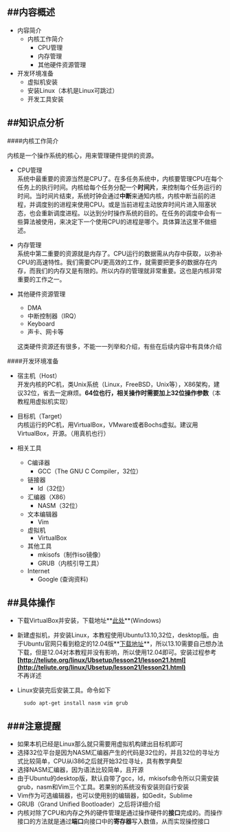 ##内容概述
---

- 内容简介
	- 内核工作简介
		- CPU管理
		- 内存管理
		- 其他硬件资源管理
- 开发环境准备
	- 虚拟机安装
	- 安装Linux（本机是Linux可跳过）
	- 开发工具安装

##知识点分析
---

####内核工作简介  

内核是一个操作系统的核心，用来管理硬件提供的资源。
  
- CPU管理  
	系统中最重要的资源当然是CPU了。在多任务系统中，内核要管理CPU在每个任务上的执行时间。内核给每个任务分配一个**时间片**，来控制每个任务运行的时间。当时间片结束，系统时钟会通过**中断**来通知内核，内核中断当前的进程，并调度别的进程来使用CPU。或是当前进程主动放弃时间片进入阻塞状态，也会重新调度进程。以达到分时操作系统的目的。在任务的调度中会有一些算法被使用，来决定下一个使用CPU的进程是哪个。具体算法这里不做细述。

- 内存管理  
	系统中第二重要的资源就是内存了。CPU运行的数据需从内存中获取，以弥补CPU的高速特性。我们需要CPU更高效的工作，就需要把更多的数据存在内存，而我们的内存又是有限的。所以内存的管理就非常重要。这也是内核非常重要的工作之一。
- 其他硬件资源管理
	- DMA
	- 中断控制器（IRQ）
	- Keyboard
	- 声卡、网卡等

	这类硬件资源还有很多，不能一一列举和介绍，有些在后续内容中有具体介绍


####开发环境准备

- 宿主机（Host）  
开发内核的PC机，类Unix系统（Linux，FreeBSD，Unix等），X86架构，建议32位，省去一定麻烦。**64位也行，相关操作时需要加上32位操作参数**（本教程用虚拟机实现）

- 目标机（Target）  
内核运行的PC机，用VirtualBox，VMware或者Bochs虚拟。建议用VirtualBox，开源。（用真机也行）

- 相关工具
	- C编译器
		+ GCC（The GNU C Compiler，32位）
	- 链接器
		+ ld（32位）
	- 汇编器（X86）
		+ NASM（32位）
	- 文本编辑器
		+ Vim 
	- 虚拟机
		+ VirtualBox
	- 其他工具
		+ mkisofs（制作iso镜像）
		+ GRUB（内核引导工具）
	- Internet
		+ Google (查询资料)

##具体操作
---

- 下载VirtualBox并安装，下载地址**[此处](http://w.x.baidu.com/alading/anquan_soft_down_normal/15321)**(Windows)
- 新建虚拟机，并安装Linux，本教程使用Ubuntu13.10,32位，desktop版。由于Ubuntu官网只看到稳定的12.04版**[下载地址](http://releases.ubuntu.com/12.04/ubuntu-12.04.4-desktop-i386.iso.torrent)**，所以13.10需要自己想办法下载，但是12.04对本教程并没有影响，所以使用12.04即可。安装过程参考  
**[http://teliute.org/linux/Ubsetup/lesson21/lesson21.html](http://teliute.org/linux/Ubsetup/lesson21/lesson21.html)**  
不再详述
- Linux安装完后安装工具。命令如下
	
		sudo apt-get install nasm vim grub 


###注意提醒
---

- 如果本机已经是Linux那么就只需要用虚拟机构建出目标机即可
- 选择32位平台是因为NASM汇编器产生的代码是32位的，并且32位的寻址方式比较简单，CPU从i386之后就开始32位寻址，具有教学典型
- 选择NASM汇编器，因为语法比较简单，且开源
- 由于Ubuntu的desktop版，默认自带了gcc，ld，mkisofs命令所以只需安装grub，nasm和Vim三个工具。若果别的系统没有安装则自行安装
- Vim作为可选编辑器，也可以使用别的编辑器，如Gedit，Sublime
- GRUB（Grand Unified Bootloader）之后将详细介绍
- 内核对除了CPU和内存之外的硬件管理是通过操作硬件的**接口**完成的。而操作接口的方法就是通过**端口**向接口中的**寄存器**写入数值，从而实现操控接口